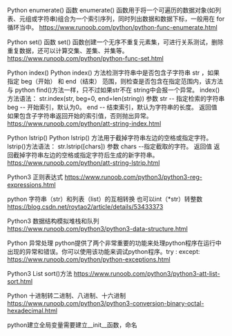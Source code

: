 Python enumerate() 函数
enumerate() 函数用于将一个可遍历的数据对象(如列表、元组或字符串)组合为一个索引序列，同时列出数据和数据下标，一般用在 for 循环当中。
https://www.runoob.com/python/python-func-enumerate.html



Python set() 函数
set() 函数创建一个无序不重复元素集，可进行关系测试，删除重复数据，还可以计算交集、差集、并集等。
https://www.runoob.com/python/python-func-set.html



Python index()
Python index() 方法检测字符串中是否包含子字符串 str ，如果指定 beg（开始） 和 end（结束） 范围，则检查是否包含在指定范围内，该方法与 python find()方法一样，只不过如果str不在 string中会报一个异常。
index()方法语法：
str.index(str, beg=0, end=len(string))
参数
str -- 指定检索的字符串
beg -- 开始索引，默认为0。
end -- 结束索引，默认为字符串的长度。
返回值
如果包含子字符串返回开始的索引值，否则抛出异常。
https://www.runoob.com/python/att-string-index.html



Python lstrip()
Python lstrip() 方法用于截掉字符串左边的空格或指定字符。
lstrip()方法语法：
str.lstrip([chars])
参数
chars --指定截取的字符。
返回值
返回截掉字符串左边的空格或指定字符后生成的新字符串。
https://www.runoob.com/python/att-string-lstrip.html



Python3 正则表达式
https://www.runoob.com/python3/python3-reg-expressions.html



python 字符串（str）和列表（list）的互相转换   也可以int（*str）转整数
https://blog.csdn.net/roytao2/article/details/53433373



Python3 数据结构模拟堆栈和队列
https://www.runoob.com/python3/python3-data-structure.html



Python 异常处理
python提供了两个非常重要的功能来处理python程序在运行中出现的异常和错误。你可以使用该功能来调试python程序。try : except:
https://www.runoob.com/python/python-exceptions.html



Python3 List sort()方法
https://www.runoob.com/python3/python3-att-list-sort.html



Python 十进制转二进制、八进制、十六进制
https://www.runoob.com/python3/python3-conversion-binary-octal-hexadecimal.html



python建立全局变量需要建立__init__函数，命名


